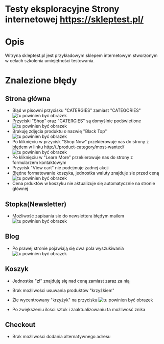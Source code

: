 # Testy eksploracyjne Strony internetowej https://skleptest.pl/

# Opis
Witryna skleptest.pl jest przykładowym sklepem internetowym stworzonym w celach szkolenia umiejętności testowania.


# Znalezione błędy

## Strona główna
- Błąd w pisowni przycisku "CATERGIES" zamiast "CATEGORIES"
![tu powinien być obrazek](portfolio/images/podswietlenie.png "błąd w pisowni")
- Przyciski "Shop" oraz "CATERGIES" są domyślnie podświetlone
![tu powinien być obrazek](/images/podswietlenie.png "błąd stylistyczny")
- Brakuję zdjęcia produktu o nazwię "Black Top"
![tu powinien być obrazek](/images/brak_zdjecia.png "błąd braku zdjęcia")
- Po kliknięciu w przycisk "Shop Now" przekierowuje nas do strony z błędem w linku http://./product-category/most-wanted/
![tu powinien być obrazek](/images/blad_strony.png "błąd w linku")
- Po kliknięciu w "Learn More" przekierowuje nas do strony z formularzem kontaktowym
- Przycisk "View cart" nie podejmuje żadnej akcji
- Błędne formatowanie koszyka, jednostka waluty znajduje sie przed ceną 
![tu powinien być obrazek](/images/koszyk_formatowanie.png "błąd formatowania")
- Cena prduktów w koszyku nie aktualizuje się automatycznie na stronie głównej

## Stopka(Newsletter)
- Możliwość zapisania sie do newslettera błędym mailem
![tu powinien być obrazek](/images/newsletter.png "błąd walidacji")
## Blog
- Po prawej stronie pojawiają się dwa pola wyszukiwania
![tu powinien być obrazek](/images/2_wyszukiwarki.png "błąd stylistyczny")
## Koszyk
- Jednostka "zł" znajduję się nad ceną zamiast zaraz za nią

- Brak możliwości usuwania produktów "krzyżkiem"
- Żle wycentrowany "krzyżyk" na przycisku
![tu powinien być obrazek](/images/koszyk_krzyzyki.png "błąd stylistyczny")
- Po zwiększeniu ilości sztuk i zaaktualizowaniu ta możliwość znika

## Checkout
- Brak możliwości dodania alternatywnego adresu
